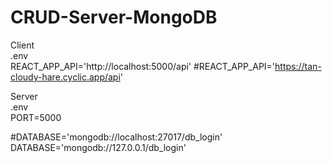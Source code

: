 # CRUD-Server-MongoDB

Client<br/>
.env<br/>
REACT_APP_API='http://localhost:5000/api'
#REACT_APP_API='https://tan-cloudy-hare.cyclic.app/api'
<br/>

Server<br/>
.env<br/>
PORT=5000

#DATABASE='mongodb://localhost:27017/db_login'
DATABASE='mongodb://127.0.0.1/db_login' 
<br/>
